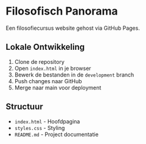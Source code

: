# Filosofisch Panorama

Een filosofiecursus website gehost via GitHub Pages.

## Lokale Ontwikkeling

1. Clone de repository
2. Open `index.html` in je browser
3. Bewerk de bestanden in de `development` branch
4. Push changes naar GitHub
5. Merge naar main voor deployment

## Structuur

- `index.html` - Hoofdpagina
- `styles.css` - Styling
- `README.md` - Project documentatie